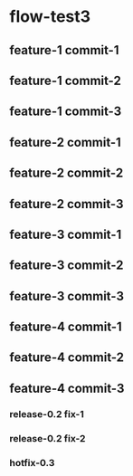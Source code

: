 # flow-test3

## feature-1 commit-1
## feature-1 commit-2
## feature-1 commit-3

## feature-2 commit-1
## feature-2 commit-2
## feature-2 commit-3

## feature-3 commit-1
## feature-3 commit-2
## feature-3 commit-3

## feature-4 commit-1
## feature-4 commit-2
## feature-4 commit-3

### release-0.2 fix-1
### release-0.2 fix-2

### hotfix-0.3
